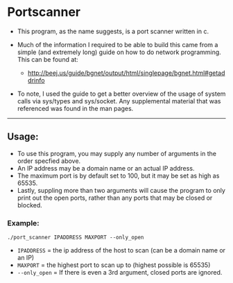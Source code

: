 # Portscanner

* This program, as the name suggests, is a port scanner written in c.

* Much of the information I required to be able to build this came from a simple (and extremely long) guide on how to do network programming. This can be found at: 
  * http://beej.us/guide/bgnet/output/html/singlepage/bgnet.html#getaddrinfo

* To note, I used the guide to get a better overview of the usage of system calls via sys/types and sys/socket. Any supplemental material that was referenced was found in the man pages.

-------------------------------------------------------------------------------
## Usage:

* To use this program, you may supply any number of arguments in the order specfied above. 
* An IP address may be a domain name or an actual IP address. 
* The maximum port is by default set to 100, but it may be set as high as 65535. 
* Lastly, suppling more than two arguments will cause the program to only print out the open ports, rather than any ports that may be closed or blocked.

### Example:

`./port_scanner IPADDRESS MAXPORT --only_open`

* `IPADDRESS` = the ip address of the host to scan (can be a domain name or an IP)
* `MAXPORT` = the highest port to scan up to (highest possible is 65535)
* `--only_open` = If there is even a 3rd argument, closed ports are ignored.


